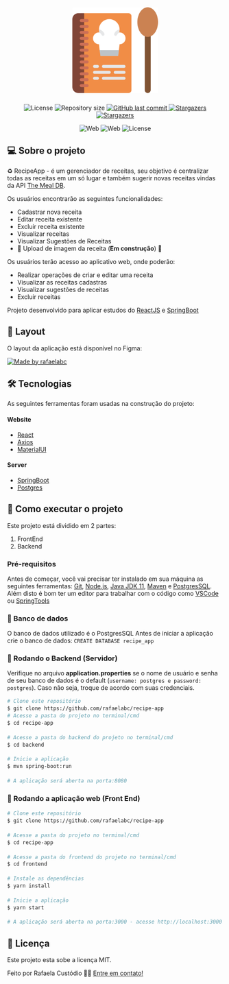 <h1 align="center">
    <img alt="recipe-app" title="#recipe-app" src="./assets/recipe-book.png" width="200px" />
</h1>

<p align="center">
 <img alt="License" src="https://img.shields.io/badge/license-MIT-orange">
  <img alt="Repository size" src="https://img.shields.io/github/repo-size/rafaelabc/recipe-app">


  <a href="https://github.com/tgmarinho/nlw1/commits/master">
    <img alt="GitHub last commit" src="https://img.shields.io/github/last-commit/rafaelabc/recipe-app">
  </a>


   <a href="https://github.com/tgmarinho/nlw1/stargazers">
    <img alt="Stargazers" src="https://img.shields.io/github/forks/rafaelabc/recipe-app?style=social">
  </a>
   <a href="https://github.com/tgmarinho/nlw1/stargazers">
    <img alt="Stargazers" src="https://img.shields.io/github/stars/rafaelabc/recipe-app?style=social">
  </a>
</p>
<p align="center">

  <img alt="Web" src="https://img.shields.io/badge/web-react-9cf">
<img alt="Web" src="https://img.shields.io/badge/server-spring-green">

  <img alt="License" src="https://img.shields.io/badge/npm-6.14.11-red">

</p>


## 💻 Sobre o projeto

♻️ RecipeApp - é um gerenciador de receitas, seu objetivo é centralizar todas as receitas em um só lugar e também sugerir novas receitas vindas da API
[The Meal DB][meal].

Os usuários encontrarão as seguintes funcionalidades:
- Cadastrar nova receita
- Editar receita existente
- Excluir receita existente
- Visualizar receitas
- Visualizar Sugestões de Receitas
- 🚧 Upload de imagem da receita (**Em construção**) 🚧

Os usuários terão acesso ao aplicativo web, onde poderão:
- Realizar operações de criar e editar uma receita
- Visualizar as receitas cadastras
- Visualizar sugestões de receitas
- Excluir receitas

Projeto desenvolvido para aplicar estudos do [ReactJS][reactjs] e [SpringBoot][spring]

## 🎨 Layout

O layout da aplicação está disponível no Figma:

<a href="https://www.figma.com/file/VZEkjX9ZLRiY0dXSbYEnHJ/RecipeApp">
  <img alt="Made by rafaelabc" src="https://img.shields.io/badge/Acessar%20Layout%20-Figma-%2304D361">
</a>


## 🛠 Tecnologias

As seguintes ferramentas foram usadas na construção do projeto:

#### **Website**

- [React][reactjs]
- [Axios][axios]
- [MaterialUI][materialui]

#### **Server**

  - [SpringBoot][spring]
  - [Postgres][postgres]

## 🚀 Como executar o projeto

Este projeto está dividido em 2 partes:
1. FrontEnd
2. Backend

### Pré-requisitos

Antes de começar, você vai precisar ter instalado em sua máquina as seguintes ferramentas:
[Git](https://git-scm.com), [Node.js][nodejs], [Java JDK 11][java-11], [Maven][maven] e [PostgresSQL][postgres].
Além disto é bom ter um editor para trabalhar com o código como [VSCode][vscode] ou [SpringTools][springtools]

### 💾 Banco de dados

O banco de dados utilizado é o PostgresSQL
Antes de iniciar a aplicação crie o banco de dados: `CREATE DATABASE recipe_app`

### 🧭 Rodando o Backend (Servidor)
Verifique no arquivo **application.properties** se o nome de usuário e senha
de seu banco de dados é o default (`username: postgres e password: postgres`). Caso não seja, troque de acordo com suas credenciais.

```bash
# Clone este repositório
$ git clone https://github.com/rafaelabc/recipe-app
# Acesse a pasta do projeto no terminal/cmd
$ cd recipe-app

# Acesse a pasta do backend do projeto no terminal/cmd
$ cd backend

# Inicie a aplicação
$ mvn spring-boot:run

# A aplicação será aberta na porta:8080
```

### 🧭 Rodando a aplicação web (Front End)

```bash
# Clone este repositório
$ git clone https://github.com/rafaelabc/recipe-app

# Acesse a pasta do projeto no terminal/cmd
$ cd recipe-app

# Acesse a pasta do frontend do projeto no terminal/cmd
$ cd frontend

# Instale as dependências
$ yarn install

# Inicie a aplicação
$ yarn start

# A aplicação será aberta na porta:3000 - acesse http://localhost:3000
```

## 📝 Licença

Este projeto esta sobe a licença MIT.

Feito por Rafaela Custódio 👋🏽 [Entre em contato!](https://www.linkedin.com/in/rafaela-custodio/)

[axios]: https://github.com/axios/axios
[materialui]: https://material-ui.com/pt/
[react-icons]: https://react-icons.github.io/react-icons/
[spring]: https://spring.io/projects/spring-boot
[meal]: [https://www.themealdb.com/api.php]
[reactjs]: https://reactjs.org
[yarn]: https://yarnpkg.com/
[vscode]: https://code.visualstudio.com/
[vceditconfig]: https://marketplace.visualstudio.com/items?itemName=EditorConfig.EditorConfig
[license]: https://opensource.org/licenses/MIT
[prettier]: https://marketplace.visualstudio.com/items?itemName=esbenp.prettier-vscode
[postgres]: https://www.postgresql.org/
[maven]: https://maven.apache.org/download.cgi
[java-11]: https://openjdk.java.net/projects/jdk/11/
[nodejs]: https://nodejs.org/en/
[springtools]: https://spring.io/tools